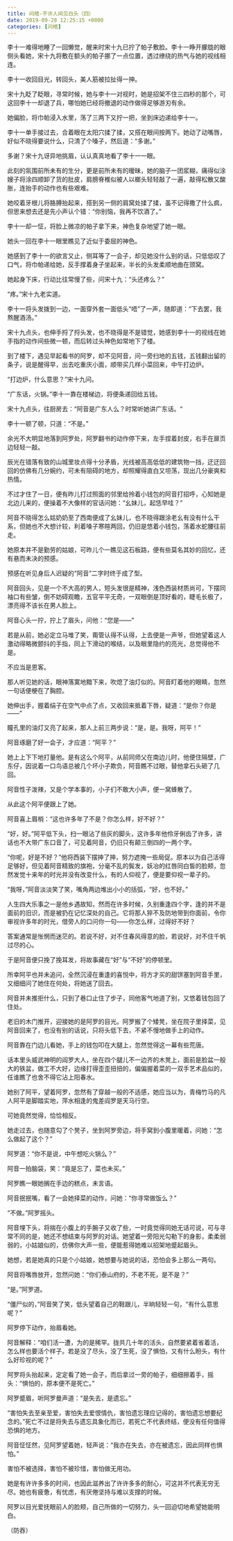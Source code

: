 ```yaml
---
title: 问棺-不许人间见白头（四）
date: 2019-09-28 12:25:15 +0800
categories: [问棺]
---
```


李十一难得地睡了一回懒觉，醒来时宋十九已拧了帕子敷脸。李十一睁开朦胧的眼侧头看她，宋十九将敷在额头的帕子挪了一点位置，透过缭绕的热气与她的视线相连。

李十一收回目光，转回头，美人筋被拉扯得一抻。

宋十九眨了眨眼，寻常时候，她与李十一对视时，她是招架不住三四秒的那个，可这回李十一却退了兵，哪怕她已经将撤退的动作做得足够游刃有余。

她偏脸，将巾帕浸入水里，荡了三两下又拧一把，坐到床边递给李十一。

李十一单手接过去，合着眼在太阳穴揉了揉，又搭在眼间按两下。她动了动嘴唇，好似不晓得要说什么，只清了个嗓子，然后道：“多谢。”

多谢？宋十九讶异地挑眉，认认真真地看了李十一一眼。

此刻的氛围前所未有的生分，更是前所未有的暧昧，她的脑子一团浆糊，痛得似涂嫂子将涂四顺卸了货的肚皮，肩膀脊椎似被人以榔头轻轻敲了一遍，敲得松散又酸胀，连抬手的动作也有些艰难。

她咬着牙根儿将胳膊抬起来，搭到另一侧的肩窝处揉了揉，虽不记得撒了什么疯，但思来想去还是先小声认个错：“你别恼，我再不饮酒了。”

李十一却一怔，将脸上微凉的帕子拿下来，神色复杂地望了她一眼。

她头一回在李十一眼里瞧见了近似于委屈的神色。

她感到了李十一的欲言又止，侧耳等了一会子，却见她没什么别的话，只低低叹了口气，将巾帕递给她，反手撑着身子坐起来，半长的头发柔顺地曲在颈窝。

她起身下床，行动比往常慢了些，问宋十九：“头还疼么？”

“疼。”宋十九老实道。

李十一将头发拨到一边，一面穿外套一面低头“唔”了一声，随即道：“下去罢，我熬醒酒汤。”

宋十九点头，也伸手捋了捋头发，也不晓得是不是错觉，她感到李十一的视线在她手指的动作间些微一顿，而后转过头神色如常地下了楼。

到了楼下，遇见早起看书的阿罗，却不见阿音，问一旁扫地的五钱，五钱翻出留的条子，说是醒得早，出去吃重庆小面，顺带买几样小菜回来，中午打边炉。

“打边炉，什么意思？”宋十九问。

“广东话，火锅。”李十一靠在楼梯边，将便条递回给五钱。

宋十九点头，往厨房去：“阿音是广东人么？时常听她讲广东话。“

李十一顿了顿，只道：“不是。”

余光不大明显地落到阿罗处，阿罗翻书的动作停下来，左手捏着封皮，右手在扉页边轻轻一敲。

辰光在错落有致的山城里妆点得十分矛盾，光线被高高低低的建筑物一挡，迂迂回回的仿佛有几分婉约，可未有阻碍的地方，却照耀得直白又坦荡，现出几分豪爽和热情。

不过才住了一日，便有昨儿打过照面的邻里给拎着小钱包的阿音打招呼，心知她是北边儿来的，便操着不大像样的官话问她：“幺妹儿，起恁早哇？”

阿音不晓得怎么姑奶奶至了西南便成了幺妹儿，也不晓得跟涂老幺有没有什么干系，但她也不大想计较，利着嗓子寒暄两回，仍旧是悠着小钱包，荡着水蛇腰往前走。

她原本并不是勤劳的姑娘，可昨儿个一瞧见这石板路，便有些莫名其妙的回忆，还有悬而未决的预感。

预感在听见身后人迟疑的“阿音”二字时终于成了型。

阿音回头，见是一个不大高的男人，短头发很是精神，浅色西装材质尚可，下摆同袖口有些皱，倒不妨碍观瞻，五官平平无奇，一双眼倒是顶好看的，睫毛长极了，漂亮得不该长在男人脸上。

阿音心头一拧，拧上了眉头，问他：“您是——”

若是从前，她必定立马堆了笑，甭管认得不认得，上去便是一声爷，但她望着这人激动得略微颤抖的手指，同上下滑动的喉结，以及眼里隐约的亮光，总觉得他不是。

不应当是恩客。

那人听见她的话，眼神落寞地黯下来，吹熄了油灯似的。阿音盯着他的眼睛，忽然一句话便梗在了胸腔。

她伸出手，握着绢子在空气中点了点，又收回来抵着下唇，疑道：“是你？你是——”

瞳孔里的油灯又亮了起来，那人上前三两步说：“是，是。我呀，阿平！”

阿音琢磨了好一会子，才应道：“阿平？”

她上上下下地打量他。是有这么个阿平，从前同师父在南边儿时，他便住隔壁，广东仔，因说着一口鸟语总被几个坏小子欺负，阿音瞧不过眼，替他拿石头砸了几回。

阿音性子泼辣，又是个学本事的，小子们不敢大小声，便一窝蜂散了。

从此这个阿平便跟上了她。

阿音喜上眉梢：“这也许多年了不是？你怎么样，好不好？”

“好，好。”阿平低下头，扫一眼沾了些灰的脚头，这许多年他伶牙俐齿了许多，讲话也不大带广东口音了，可见着阿音，仍旧只有颠三倒四的一两个字。

“你呢，好是不好？”他将西装下摆抻了抻，努力遮掩一些局促。原本以为自己活得足够好，但见着阿音精致的旗袍，分毫不乱的鬓发，妖冶的红唇同白皙的脸颊，忽然发觉十来年的时光并没有改变什么，有的人仰视了，便是要仰视一辈子的。

“我呀，”阿音淡淡笑了笑，嘴角两边堆出小小的括弧，“好，也不好。”

人生四大乐事之一是他乡遇故知，然而在许多时候，久别重逢四个字，逢的并不是面前的旧识，而是被扔在记忆深处的自己。它将那人猝不及防地带到你面前，令你审视许多年的时光，借旁人的口问你一句——你怎么样，过得好不好？

答案通常是怅惘而迷茫的。若说不好，对不住春风得意的脸，若说好，对不住千帆过尽的心。

于是阿音便只挽了挽耳发，将故事藏在“好”与“不好”的停顿里。

所幸阿平也并未追问，全然沉浸在重逢的喜悦中，将方才买的甜饼塞到阿音手里，又细细问了她住在何处，将她送了回去。

阿音并未推拒什么，只到了巷口止住了步子，同他客气地道了别，又悠着钱包回了住处。

老旧的木门推开，迎接她的是阿罗的目光。阿罗搬了个矮凳，坐在院子里择菜，见阿音回来了，也没有别的话说，只将头低下去，不紧不慢地做手上的动作。

阿音靠在门边儿看她，手上的钱包叩在大腿上，忽然觉得这一幕有些荒唐。

话本里头威武神明的阎罗大人，坐在四个腿儿不一边齐的木凳上，面前是脸盆一般大的铁盆，做工不大好，边缘打得歪歪扭扭的，偏偏握着菜的一双手艺术品似的，任谁瞧了也舍不得它沾上阳春水。

她别了阿平，望着阿罗，忽然有了穿越一般的不适感，她应当以为，青梅竹马的凡人阿平是脚踏实地，萍水相逢的鬼差阎罗是天马行空。

可她竟然觉得，恰恰相反。

她走过去，也随意勾了个凳子，坐到阿罗旁边，将手窝到小腹里暖着，问她：“怎么做起了这个？”

阿罗道：“你不是说，中午想吃火锅么？”

阿音一拍脑袋，笑：“竟是忘了，菜也未买。”

阿罗瞧一眼她搁在手边的糕点，未言语。

阿音抿抿嘴，看了一会她择菜的动作，问她：“你寻常做饭么？”

“不做。”阿罗摇头。

阿音埋下头，将揣在小腹上的手腕子又收了些，一时竟觉得同她无话可说，可与寻常不同的是，她还不想结束与阿罗的对话。她望着一旁阳光勾勒下的身影，柔柔弱弱的，小姑娘似的，仿佛你大声一些，便能惹得她难以招架地蹙起眉头。

她想，若是她真的只是个小姑娘，她想要与她说的话，恐怕会多上那么一两句。

阿音将嘴唇放开，忽然问她：“你们泰山府的，不老不死，是不是？”

“是。”阿罗道。

“僵尸似的，”阿音笑了笑，低头望着自己的鞋跟儿，半晌轻轻一句，“有什么意思呢？”

阿罗停下动作，抬眉看她。

阿音解释：“咱们活一遭，为的是稀罕。拢共几十年的活头，自然要紧着省着活，怎么样也要活个样子。若是没了尽头，没了生死，没了惧怕，又有什么盼头，有什么好珍视的呢？”

阿罗将头抬起来，定定看了她一会子，而后拿过一旁的帕子，细细擦着手，摇头：“惧怕的，原本便不是死亡。”

阿罗蹙眉，听阿罗曼声道：“是失去，是遗忘。”

“害怕失去至亲至爱，害怕失去爱恨情仇，害怕遗忘理应记得的，害怕遗忘想要纪念的。”死亡不过是将失去与遗忘具象化而已，若死亡不代表终结，便没有任何值得恐惧的地方。

阿音怔怔然，见阿罗望着她，轻声说：“我亦在失去，亦在被遗忘，因此同样也惧怕。”

害怕不被选择，害怕不被珍惜，害怕做无用功。

她是有许许多多的时间，也因此滋养出了许许多多的耐心，可这并不代表无穷无尽。她也有疲惫，有忧虑，有厌倦坚持与难以支撑的时候。

阿罗以目光爱抚眼前人的脸颊，自己所做的一切努力，头一回迫切地希望她能明白。

（防吞）

